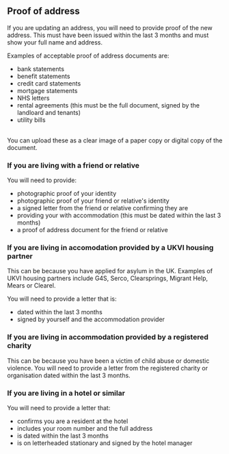 ## Proof of address

If you are updating an address, you will need to provide proof of the new address. This must have been issued within the last 3 months and must show your full name and address.

Examples of acceptable proof of address documents are:
  - bank statements
  - benefit statements
  - credit card statements
  - mortgage statements
  - NHS letters
  - rental agreements (this must be the full document, signed by the landloard and tenants)
  - utility bills

<br>
You can upload these as a clear image of a paper copy or digital copy of the document.

### If you are living with a friend or relative

You will need to provide:
  - photographic proof of your identity
  - photographic proof of your friend or relative's identity
  - a signed letter from the friend or relative confirming they are
  - providing your with accommodation (this must be dated within the last 3 months)
  - a proof of address document for the friend or relative


### If you are living in accomodation provided by a UKVI housing partner

This can be because you have applied for asylum in the UK. Examples of UKVI housing partners include G4S, Serco, Clearsprings, Migrant Help, Mears or Clearel.

You will need to provide a letter that is: 
  - dated within the last 3 months
  - signed by yourself and the accommodation provider


### If you are living in accommodation provided by a registered charity
This can be because you have been a victim of child abuse or domestic violence. You will need to provide a letter from the registered charity or organisation dated within the last 3 months.


### If you are living in a hotel or similar
You will need to provide a letter that: 
  - confirms you are a resident at the hotel
  - includes your room number and the full address
  - is dated within the last 3 months
  - is on letterheaded stationary and signed by the hotel manager
